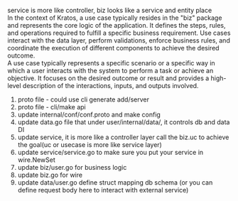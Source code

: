 service is more like controller, biz looks like a service and entity place \
In the context of Kratos, a use case typically resides in the "biz" package and represents the core logic of the application. It defines the steps, rules, and operations required to fulfill a specific business requirement. Use cases interact with the data layer, perform validations, enforce business rules, and coordinate the execution of different components to achieve the desired outcome.\
A use case typically represents a specific scenario or a specific way in which a user interacts with the system to perform a task or achieve an objective. It focuses on the desired outcome or result and provides a high-level description of the interactions, inputs, and outputs involved.

1. proto file - could use cli generate add/server
2. proto file - cli/make api
3. update internal/conf/conf.proto and make config
4. update data.go file that under user/internal/data/, it controls db and data DI
5. update service, it is more like a controller layer call the biz.uc to achieve the goal(uc or usecase is more like service layer)
6. update service/service.go to make sure you put your service in wire.NewSet
7. update biz/user.go for business logic
8. update biz.go for wire
9. update data/user.go define struct mapping db schema (or you can define request body here to interact with external service)
